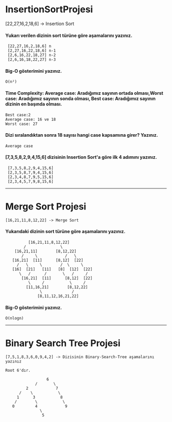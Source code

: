 # InsertionSortProjesi

[22,27,16,2,18,6] -> Insertion Sort

#### Yukarı verilen dizinin sort türüne göre aşamalarını yazınız.
     [22,27,16,2,18,6] n
     [2,27,16,22,18,6] n-1
     [2,6,16,22,18,27] n-2
     [2,6,16,18,22,27] n-3

#### Big-O gösterimini yazınız.
    O(n²)

#### Time Complexity: Average case: Aradığımız sayının ortada olması,Worst case: Aradığımız sayının sonda olması, Best case: Aradığımız sayının dizinin en başında olması.
    Best case:2
    Average case: 16 ve 18
    Worst case: 27
 
#### Dizi sıralandıktan sonra 18 sayısı hangi case kapsamına girer? Yazınız.
    Average case

#### [7,3,5,8,2,9,4,15,6] dizisinin Insertion Sort'a göre ilk 4 adımını yazınız.
     [7,3,5,8,2,9,4,15,6]
     [2,3,5,8,7,9,4,15,6]
     [2,3,4,8,7,9,5,15,6]
     [2,3,4,5,7,9,8,15,6]

-------
# Merge Sort Projesi

    [16,21,11,8,12,22] -> Merge Sort

#### Yukarıdaki dizinin sort türüne göre aşamalarını yazınız.

              [16,21,11,8,12,22]
            /               \
        [16,21,11]        [8,12,22]
           /     \            /   \
       [16,21]  [11]      [8,12]  [22]
         /   \     \        /  \     \
       [16]  [21]   [11]   [8]  [12]  [22]
          \   /      /       \   /     /
           [16,21]  [11]      [8,12]  [22]
              \     /           \     /
             [11,16,21]        [8,12,22]
                   \             /
                  [8,11,12,16,21,22]

#### Big-O gösterimini yazınız.

    O(nlogn)
-----

# Binary Search Tree Projesi



    [7,5,1,8,3,6,0,9,4,2] -> Dizisinin Binary-Search-Tree aşamalarını yazınız

    Root 6'dır.
                          
                      6
                 /       \
             2            7
          /    \           \
         1      3           8
        /        \           \
       0         4            9
                   \  
                    5 